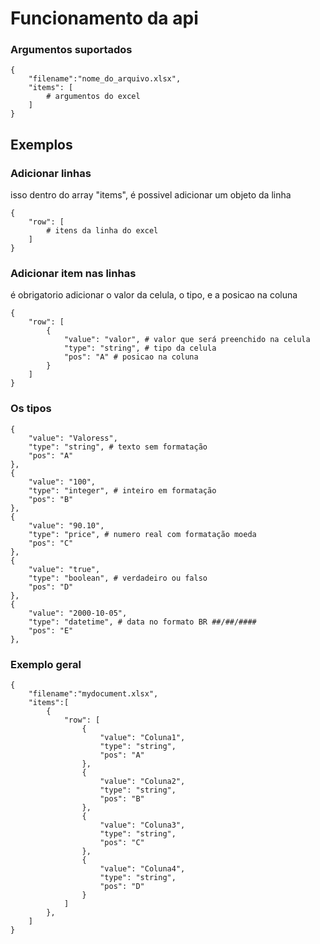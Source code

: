 # Funcionamento da api

### Argumentos suportados

    {
        "filename":"nome_do_arquivo.xlsx",
        "items": [
            # argumentos do excel
        ]
    }

## Exemplos


### Adicionar linhas

isso dentro do array "items", é possivel adicionar um objeto da linha

    {
        "row": [
            # itens da linha do excel
        ]
    }

### Adicionar item nas linhas

é obrigatorio adicionar o valor da celula, o tipo, e a posicao na coluna

    {
        "row": [
            {
                "value": "valor", # valor que será preenchido na celula
                "type": "string", # tipo da celula
                "pos": "A" # posicao na coluna
            }
        ]
    }

### Os tipos

    {
        "value": "Valoress",
        "type": "string", # texto sem formatação
        "pos": "A" 
    },
    {
        "value": "100", 
        "type": "integer", # inteiro em formatação
        "pos": "B" 
    },
    {
        "value": "90.10",
        "type": "price", # numero real com formatação moeda
        "pos": "C" 
    },
    {
        "value": "true",
        "type": "boolean", # verdadeiro ou falso
        "pos": "D" 
    },
    {
        "value": "2000-10-05",
        "type": "datetime", # data no formato BR ##/##/####
        "pos": "E" 
    },

### Exemplo geral

    {
        "filename":"mydocument.xlsx",
        "items":[
            {
                "row": [
                    {
                        "value": "Coluna1",
                        "type": "string",
                        "pos": "A"
                    },
                    {
                        "value": "Coluna2",
                        "type": "string",
                        "pos": "B"
                    },
                    {
                        "value": "Coluna3",
                        "type": "string",
                        "pos": "C"
                    },
                    {
                        "value": "Coluna4",
                        "type": "string",
                        "pos": "D"
                    }
                ]
            },
        ]
    }